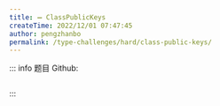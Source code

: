 ```yaml
---
title: ➖ ClassPublicKeys
createTime: 2022/12/01 07:47:45
author: pengzhanbo
permalink: /type-challenges/hard/class-public-keys/
---
```


::: info 题目
Github: []()

```ts
```
:::
